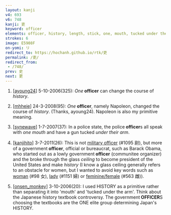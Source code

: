 ```yaml
---
layout: kanji
v4: 693
v6: 748
kanji: 吏
keyword: officer
elements: officer, history, length, stick, one, mouth, tucked under the arm
strokes: 6
image: E5908F
on-yomi: リ
redirect_to: https://hochanh.github.io/rtk/吏
permalink: /吏/
redirect_from:
 - /748/
prev: 史
next: 更
---
```


1) [<a href="http://kanji.koohii.com/profile/ayoung24">ayoung24</a>] 5-10-2006(325): <em>One</em><strong> officer</strong> can change the course of <em>history</em>.

2) [<a href="http://kanji.koohii.com/profile/mhheie">mhheie</a>] 24-3-2008(95): <em>One</em><strong> officer</strong>, namely Napoleon, changed the course of <em>history</em>. (Thanks, ayoung24). Napoleon is also my primitive meaning.

3) [<a href="http://kanji.koohii.com/profile/synewave">synewave</a>] 1-7-2007(37): In a police state, the police<strong> officer</strong>s all speak with <em>one mouth</em> and have a gun tucked <em>under their arm</em>.

4) [<a href="http://kanji.koohii.com/profile/kanjihito">kanjihito</a>] 3-7-2011(26): This is not <a href="../v4/1095.html">military officer</a> (#1095 尉), but more of a government<strong> officer</strong>, official or bureaucrat, such as Barack Obama, who started out as a lowly government<strong> officer</strong> (communitee organizer) and the broke through the glass <em>ceiling</em> to become president of the United States and make <em>history</em> (I know a glass ceiling generally refers to an obstacle for women, but I wanted to avoid key words such as <a href="../v4/98.html">woman</a> (#98 女), <a href="../v4/1151.html">lady</a> (#1151 婦) or <a href="http://kanji.koohii.com/study/kanji/563">feminine/female</a> (#563 雌)).

5) [<a href="http://kanji.koohii.com/profile/onsen_monkey">onsen_monkey</a>] 3-10-2006(20): I used HISTORY as a primitive rather than separating it into &#039;mouth&#039; and &#039;tucked under the arm&#039;. Think about the Japanese history textbook controversy. The government<strong> OFFICER</strong>S choosing the textbooks are the ONE elite group determining Japan&#039;s HISTORY.

